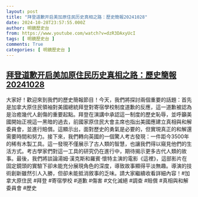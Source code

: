 ```yaml
---
layout: post
title: "拜登道歉开启美加原住民历史真相之路：歷史簡報20241028"
date: 2024-10-28T23:57:55.000Z
author: 明鏡歷史台
from: https://www.youtube.com/watch?v=dzR3DAxyUcI
tags: [ 明鏡歷史台 ]
comments: True
categories: [ 明鏡歷史台 ]
---
```

<!--1730159875000-->
[拜登道歉开启美加原住民历史真相之路：歷史簡報20241028](https://www.youtube.com/watch?v=dzR3DAxyUcI)
------

<div>
大家好！歡迎來到我們的歷史簡報節目！今天，我們將探討兩個重要的話題：首先是加拿大原住民領袖對美國總統拜登對寄宿學校制度道歉的反應，這一道歉被認為是治癒幾代人創傷的重要起點。拜登在演講中承認這一制度的歷史恥辱，並呼籲美國開始正視這一黑暗的過去，前國家原住民大會主席也指出美國應建立真相與和解委員會，並進行賠償。這顯示出，面對歷史的勇氣是必要的，但實現真正的和解還需要時間和努力。接下來，我們轉向英國的一個驚人考古發現：一件距今3500年的稀有木製工具。這一發現不僅展示了古人類的智慧，也讓我們得以窺見他們的生活方式。考古學家們對這一工具的研究仍在進行中，期待揭示更多古代人類的故事。最後，我們將談論湯姆·漢克斯和羅賓·懷特主演的電影《這裡》，這部影片在固定鏡頭的實驗下卻未能充分展現角色的深度，導致故事顯得平淡無趣。導演的技術創新雖然引人入勝，但卻未能抵消敘事的乏味。請大家繼續收看詳細內容！#加拿大原住民 #拜登 #寄宿學校 #道歉 #傷害 #文化滅絕 #調查 #賠償 #真相與和解委員會 #歷史
</div>
